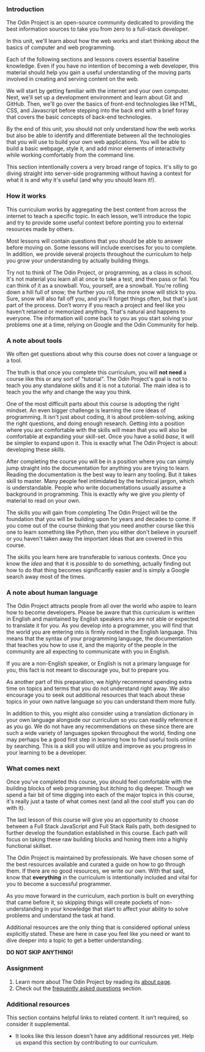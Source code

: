 ### Introduction

The Odin Project is an open-source community dedicated to providing the best information sources to take you from zero to a full-stack developer.

In this unit, we'll learn about how the web works and start thinking about the basics of computer and web programming.

Each of the following sections and lessons covers essential baseline knowledge.  Even if you have no intention of becoming a web developer, this material should help you gain a useful understanding of the moving parts involved in creating and serving content on the web.

We will start by getting familiar with the internet and your own computer.  Next, we'll set up a development environment and learn about Git and GitHub. Then, we'll go over the basics of front-end technologies like HTML, CSS, and Javascript before stepping into the back end with a brief foray that covers the basic concepts of back-end technologies.

By the end of this unit, you should not only understand how the web works but also be able to identify and differentiate between all the technologies that you will use to build your own web applications. You will be able to build a basic webpage, style it, and add minor elements of interactivity while working comfortably from the command line.

This section intentionally covers a very broad range of topics. It's silly to go diving straight into server-side programming without having a context for what it is and why it's useful (and why you should learn it!).

### How it works

This curriculum works by aggregating the best content from across the internet to teach a specific topic. In each lesson, we'll introduce the topic and try to provide some useful context before pointing you to external resources made by others.

Most lessons will contain questions that you should be able to answer before moving on. Some lessons will include exercises for you to complete. In addition, we provide several projects throughout the curriculum to help you grow your understanding by actually building things.

Try not to think of The Odin Project, or programming, as a class in school. It's not material you learn all at once to take a test, and then pass or fail. You can think of it as a snowball. You, yourself, are a snowball. You're rolling down a hill full of snow; the further you roll, the more snow will stick to you. Sure, snow will also fall off you, and you'll forget things often, but that's just part of the process. Don’t worry if you reach a project and feel like you haven’t retained or memorized anything. That's natural and happens to everyone. The information will come back to you as you start solving your problems one at a time, relying on Google and the Odin Community for help.

### A note about tools

We often get questions about why this course does not cover a language or a tool.

The truth is that once you complete this curriculum, you will **not need** a course like this or any sort of "tutorial". The Odin Project's goal is not to teach you any standalone skills and it is not a tutorial. The main idea is to teach you the *why* and change the way you think.

One of the most difficult parts about this course is adopting the right mindset. An even bigger challenge is learning the core ideas of programming. It isn't just about coding, it is about problem-solving, asking the right questions, and doing enough research. Getting into a position where you are comfortable with the skills will mean that you will also be comfortable at expanding your skill-set. Once you have a solid *base*, it will be simpler to expand upon it. This is exactly what The Odin Project is about: developing these *skills*.

After completing the course you will be in a position where you can simply jump straight into the documentation for anything you are trying to learn.
Reading the documentation is the best way to learn any tooling. But it takes skill to master. Many people feel intimidated by the technical jargon, which is understandable. People who write documentations usually assume a background in programming. This is exactly why we give you plenty of material to read on your own.

The skills you will gain from completing The Odin Project will be the foundation that you will be building upon for years and decades to come. If you come out of the course thinking that you need another course like this one to learn something like Python, then you either don't believe in yourself or you haven't taken away the important ideas that are covered in this course.

The skills you learn here are transferable to various contexts. Once you know the *idea* and that it is *possible* to do something, actually finding out how to do that thing becomes significantly easier and is simply a Google search away most of the times.

### A note about human language

The Odin Project attracts people from all over the world who aspire to learn how to become developers. Please be aware that this curriculum is written in English and maintained by English speakers who are not able or expected to translate it for you. As you develop into a programmer, you will find that the world you are entering into is firmly rooted in the English language. This means that the syntax of your programming language, the documentation that teaches you how to use it, and the majority of the people in the community are all expecting to communicate with you in English.

If you are a non-English speaker, or English is not a primary language for you, this fact is not meant to discourage you, but to prepare you. 

As another part of this preparation, we *highly* recommend spending extra time on topics and terms that you do not understand right away. We also encourage you to seek out additional resources that teach about these topics in your own native language so you can understand them more fully.

In addition to this, you might also consider using a translation dictionary in your own language alongside our curriculum so you can readily reference it as you go. We do not have any recommendations on these since there are such a wide variety of languages spoken throughout the world, finding one may perhaps be a good first step in learning how to find useful tools online by searching. This is a skill you will utilize and improve as you progress in your learning to be a developer.

### What comes next

Once you've completed this course, you should feel comfortable with the building blocks of web programming but itching to dig deeper.  Though we spend a fair bit of time digging into each of the major topics in this course, it's really just a taste of what comes next (and all the cool stuff you can do with it).

The last lesson of this course will give you an opportunity to choose between a Full Stack JavaScript and Full Stack Rails path, both designed to further develop the foundation established in this course. Each path will focus on taking these raw building blocks and honing them into a highly functional skillset.

The Odin Project is maintained by professionals.  We have chosen some of the best resources available and curated a guide on how to go through them. If there are no good resources, we write our own. With that said, know that **everything** in the curriculum is intentionally included and vital for you to become a successful programmer. 

As you move forward in the curriculum, each portion is built on everything that came before it, so skipping things will create pockets of non-understanding in your knowledge that start to affect your ability to solve problems and understand the task at hand. 

Additional resources are the only thing that is considered optional unless explicitly stated. These are here in case you feel like you need or want to dive deeper into a topic to get a better understanding. 

**DO NOT SKIP ANYTHING!** 

### Assignment

<div class="lesson-content__panel" markdown="1">
 
1. Learn more about The Odin Project by reading its [about page](https://www.theodinproject.com/about).
1. Check out the [frequently asked questions](https://www.theodinproject.com/faq) section.

</div>

### Additional resources

This section contains helpful links to related content. It isn’t required, so consider it supplemental.
 
- It looks like this lesson doesn't have any additional resources yet. Help us expand this section by contributing to our curriculum.
